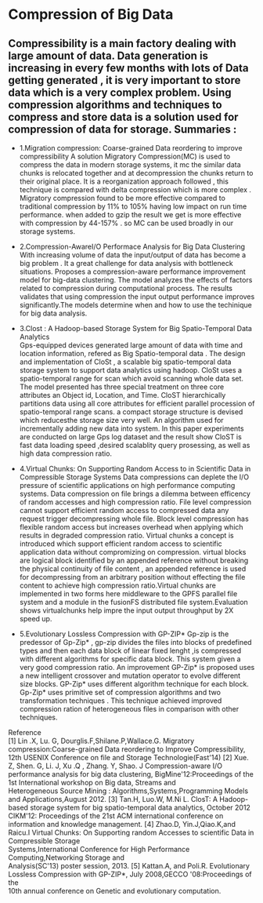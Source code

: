 Compression of Big Data
========================
Compressibility is a main factory dealing with large amount of data. Data generation is increasing in every few months with lots of Data getting generated , it is very important to store data which is a very complex problem. Using compression algorithms and techniques to compress and store data is a solution used for compression of data for storage. 
Summaries :
------------
- 1.Migration compression: Coarse-grained Data reordering to improve compressibility
A solution Migratory Compression(MC) is used to compress the data in modern storage systems, 
it mc the similar data chunks is relocated together  and at decompression the chunks return to their original place. It is a reorganization approach followed , this technique is compared with delta compression which is more complex . Migratory compression found to be more effective compared to traditional compression by 11% to 105% having low impact on run time performance. when added to gzip the result we get is more effective with compression by 44-157% . so MC can be used broadly in our storage systems.

- 2.Compression-AwareI/O Performace Analysis for Big Data Clustering
With increasing volume of data the input/output of data has become a big problem . It a great challenge for data analysis with bottleneck situations. Proposes a compression-aware performance improvement model for big-data clustering. The model analyzes the effects of factors related to compression during computational process. The results validates that using compression the input output performance improves significantly.The models determine when and how to use the techinique for big data analysis.

- 3.Clost : A Hadoop-based Storage System for Big Spatio-Temporal Data Analytics  
Gps-equipped devices generated large amount of data with time and location information, refered as Big Spatio-temporal data . The design and implementation of CloSt , a scalable big spatio-temporal data storage system to support data analytics using hadoop. CloSt uses a spatio-temporal range for scan which avoid scanning whole data set. The model presented has three special treatment on three core attributes an Object id, Location, and Time. CloST hierarchically partitions data using all core attributes for efficient parallel procession of spatio-temporal range scans. a compact storage structure is devised which reducesthe storage size very well. An algorithm used for incrementally adding new data into system. In this paper experiments are conducted on large Gps log dataset and the result show CloST is fast data loading speed ,desired scalablity query prosessing, as well as high data compression ratio.
- 4.Virtual Chunks: On Supporting Random Access to in Scientific Data in Compressible Storage Systems
Data compressions can deplete the I/O pressure of scientific applications on high performance computing systems. Data compression on file brings a dilemma between efficency of random accesses and high compression ratio. File level compression cannot support efficient random access to compressed data any request trigger decompressing whole file. Block level compression has flexible random access but increases overhead when applying which results in degraded compression ratio. Virtual chunks a concept is introduced which support efficient random access to scientific application data without compromizing on compression. virtual blocks are logical block identified by an appended reference without breaking the physical continuity of file content , an appended reference is used for decompressing  from an arbitrary position without effecting the file content to achieve high compression ratio.Virtual chunks are implemented in two forms here middleware  to the GPFS parallel file system and a module in the fusionFS distributed file system.Evaluation shows virtualchunks help impre the input output throughput by 2X speed up.

- 5.Evolutionary Lossless Compression with GP-ZIP*
Gp-zip is the predessor of Gp-Zip* , gp-zip divides the files into blocks of predefined types and then each data block of linear fixed lenght ,is compressed with different algorithms for specific data block. This system given a very good compression ratio. An improvement GP-Zip* is proposed uses a new intelligent crossover and mutation operator to evolve different size blocks. GP-Zip*  uses different algorithm technique for each block. Gp-Zip* uses primitive set of compression algorithms and two transformation techniques . This technique achieved improved compression ration of heterogeneous files in comparison with other techniques. 









Reference  
[1] Lin .X, Lu. G, Dourglis.F,Shilane.P,Wallace.G.
      Migratory compression:Coarse-grained Data reordering to Improve Compressibility,
      12th USENIX Conference on file and Storage Technologie(Fast'14)
[2] Xue. Z, Shen. G, Li. J, Xu .Q , Zhang. Y, Shao. J 
     Compression-aware I/O performance analysis for big data clustering,
     BigMine'12:Proceedings of the 1st International workshop on Big data, Streams and         
     Heterogeneous Source Mining : Algorithms,Systems,Programming Models and
     Applications,August 2012.
[3] Tan.H, Luo.W, M.Ni L.
       ClosT: A Hadoop-based storage system for big spatio-temporal data analytics,
       October 2012 CIKM'12: Proceedings of the 21st ACM international conference on   
        information and knowledge management.
[4] Zhao.D, Yin.J,Qiao.K,and Raicu.I
      Virtual Chunks: On Supporting random Accesses to scientific Data in Compressible Storage         
      Systems,International Conference for High Performance Computing,Networking Storage and    
      Analysis(SC'13) poster session, 2013.
[5] Kattan.A, and Poli.R.
      Evolutionary Lossless Compression with GP-ZIP*, July 2008,GECCO '08:Proceedings of the  
      10th annual conference on Genetic and evolutionary computation. 





